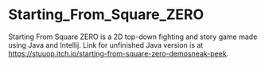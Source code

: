 # Starting_From_Square_ZERO
Starting From Square ZERO is a 2D top-down fighting and story game made using Java and Intellij. Link for unfinished Java version is at https://stuuop.itch.io/starting-from-square-zero-demosneak-peek.
